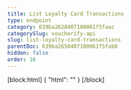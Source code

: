 ```yaml
---
title: List Loyalty Card Transactions
type: endpoint
category: 639ba2628407100061f5faac
categorySlug: voucherify-api
slug: list-loyalty-card-transactions
parentDoc: 639ba2658407100061f5fab6
hidden: false
order: 16
---
```

[block:html]
{
  "html": "<style>\n[title=\"Toggle library\"] { \n  display: none; }\n.LanguagePicker-divider { \n  display: none; }\n.Playground-section3VTXuaYZivJK > .APISectionHeader3LN_-QIR0m7x {\n  display: none; }\n.LanguagePicker-languages1qVVo_v6AlP9 {\n  display: none; }\n</style>"
}
[/block]
